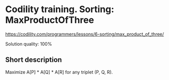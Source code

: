 # Codility training. Sorting: MaxProductOfThree

https://codility.com/programmers/lessons/6-sorting/max_product_of_three/

Solution quality: 100%

## Short description

Maximize A[P] * A[Q] * A[R] for any triplet (P, Q, R). 

